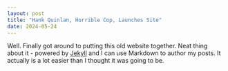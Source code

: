 ```yaml
---
layout: post
title: "Hank Quinlan, Horrible Cop, Launches Site"
date: 2024-05-24
---
```


Well. Finally got around to putting this old website together. Neat thing about it - powered by [Jekyll](http://jekyllrb.com) and I can use Markdown to author my posts. It actually is a lot easier than I thought it was going to be.
